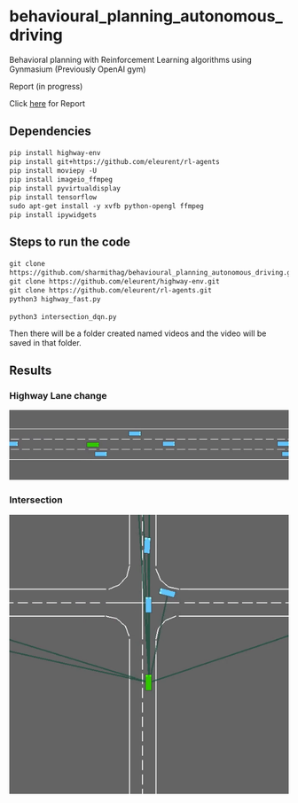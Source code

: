 # behavioural_planning_autonomous_driving
Behavioral planning with Reinforcement Learning algorithms using Gynmasium (Previously OpenAI gym)

Report (in progress)


Click [here](https://docs.google.com/document/d/1RdgXRRZ7Fi1EvPcNhPmgXT8O06KzQyNHx_sZiGMJk3s/edit?usp=sharing) for Report

## Dependencies
```
pip install highway-env
pip install git+https://github.com/eleurent/rl-agents
pip install moviepy -U
pip install imageio_ffmpeg
pip install pyvirtualdisplay
pip install tensorflow
sudo apt-get install -y xvfb python-opengl ffmpeg
pip install ipywidgets

```

## Steps to run the code
```
git clone https://github.com/sharmithag/behavioural_planning_autonomous_driving.git
git clone https://github.com/eleurent/highway-env.git
git clone https://github.com/eleurent/rl-agents.git
python3 highway_fast.py

python3 intersection_dqn.py

```
Then there will be a folder created named videos and the video will be saved in that folder.

## Results

### Highway Lane change
![](videos/laneChange.gif)

### Intersection
![](videos/intersection.gif)